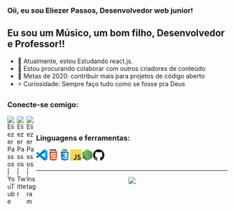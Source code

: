 ### Oii, eu sou Eliezer Passos, Desenvolvedor web junior!

## Eu sou um Músico, um bom filho, Desenvolvedor e Professor!!

- 🌱 Atualmente, estou Estudando react.js.
- 👯 Estou procurando colaborar com outros criadores de conteúdo
- 🥅 Metas de 2020: contribuir mais para projetos de código aberto
- ⚡ Curiosidade: Sempre faço tudo como se fosse pra Deus

### Conecte-se comigo:

[<img align="left" alt="EliezerPassos | YouTube" width="22px" src="https://cdn.jsdelivr.net/npm/simple-icons@v3/icons/youtube.svg" />][youtube]
[<img align="left" alt="EliezerPassos | Twitter" width="22px" src="https://cdn.jsdelivr.net/npm/simple-icons@v3/icons/twitter.svg" />][twitter]
[<img align="left" alt="EliezerPassos | Instagram" width="22px" src="https://cdn.jsdelivr.net/npm/simple-icons@v3/icons/instagram.svg" />][instagram]

<br />

### Linguagens e ferramentas:

<img align="left" alt="Visual Studio Code" width="26px" src="https://raw.githubusercontent.com/github/explore/80688e429a7d4ef2fca1e82350fe8e3517d3494d/topics/visual-studio-code/visual-studio-code.png" />

<img align="left" alt="HTML5" width="26px" src="https://raw.githubusercontent.com/github/explore/80688e429a7d4ef2fca1e82350fe8e3517d3494d/topics/html/html.png" />

<img align="left" alt="CSS3" width="26px" src="https://raw.githubusercontent.com/github/explore/80688e429a7d4ef2fca1e82350fe8e3517d3494d/topics/css/css.png" />

<img align="left" alt="JavaScript" width="26px" src="https://raw.githubusercontent.com/github/explore/80688e429a7d4ef2fca1e82350fe8e3517d3494d/topics/javascript/javascript.png" />

<img align="left" alt="Node.js" width="26px" src="https://raw.githubusercontent.com/github/explore/80688e429a7d4ef2fca1e82350fe8e3517d3494d/topics/nodejs/nodejs.png" />

<img align="left" alt="GitHub" width="26px" src="https://raw.githubusercontent.com/github/explore/78df643247d429f6cc873026c0622819ad797942/topics/github/github.png" />

<br />
<br />

---

<div align="center">
  <a href="https://github.com/eliezerpassos">
  <img height="180em" src="https://github-readme-stats.vercel.app/api?username=eliezerpassos&show_icons=true&theme=blue&include_all_commits=true&count_private=true"/>
 

[twitter]: https://twitter.com/Luuj25
[youtube]: https://www.youtube.com/channel/UCuEzk9Glv6H28ubtlRIyweg
[instagram]: https://www.instagram.com/eliezer_passos/
